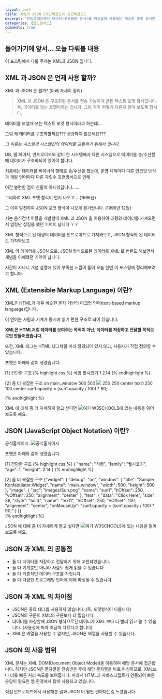 ```yaml
---
layout: post
title: XML과 JSON [시간복잡도와 공간복잡도]
excerpt: "안드로이드에서 데이터(구조화된 문서)를 파싱할때 사용되는 텍스트 포맷 형식인 대표적인 XML와 JSON에 대해 정리해보도록 하자"
categories: [안드로이드]
comments: true
---
```


## 들어가기에 앞서... 오늘 다뤄볼 내용

이 포스팅에서 다룰 주제는 XML과 JSON 입니다.

## XML 과 JSON 은 언제 사용 할까?

XML 과 JSON 은 뭘까? (아래 자세히 정리)

> XML 과 JSON 은 구조화된 문서를 전송 가능하게 만든 텍스트 포멧 형식입니다.
즉, 데이터를 담는 포멧이라는 겁니다.
그럼 각각 어떻게 다른지 알아 보도록 합시다.

데이터를 보낼때 쓰는 텍스트 포맷 형식이라고 하는데...

그럼 왜 데이터를 구조화할까요??? 궁금하지 않으세요???

*그 이유는 시스템과 시스템간의 데이터를 교환하기 위해서 입니다.*

DB, 웹 페이지, 안드로이드와 같이 한 시스템에서 다른 시스템으로 데이터를 송/수신할 때 데이터가 구조화되어 있어야 합니다.

처음에는 데이터를 바이너리 형태로 송/수신을 했는데, 운영 체제마다 다른 인코딩 방식과 개발 언어마다 다른 자릿수 표현방식으로 인해

여간 불편함 점이 한둘이 아니였답니다......

그리하여 XML 포맷 형식이 먼저 나오고... (1996년)

그 이후 발전하여 JSON 포맷 형식이 나오게 된거랍니다. (1999년 12월)

저는 음식검색 어플을 개발할때 XML 과 JSON 을 이용하여 대량의 데이터를 가져오면서 엄청난 삽질을 했던 기억이 납니다 ㅜㅜ

XML 형식으로 된 대량의 데이터를 안드로이드로 가져와보고, JSON 형식의 된 데이터도 가져와보고.

XML 의 데이터를 JSON 으로,
JSON 형식으로된 데이터를 XML 로 변환도 해보면서 개념을 이해했던 기억이 납니다.

시간이 지나니 개념 설명에 있어 부족한 느낌이 들어 오늘 한번 이 포스팅에 정리해보려고 합니다.


## XML (Extensible Markup Language) 이란?

XML은 HTML과 매우 비슷한 문자 기반의 마크업 언어(text-based markup language)입니다.

이 언어는 사람과 기계가 동시에 읽기 편한 구조로 되어 있습니다.

**XML은 HTML처럼 데이터를 보여주는 목적이 아닌, 데이터를 저장하고 전달할 목적으로만 만들어졌습니다.**

또한, XML 태그는 HTML 태그처럼 미리 정의되어 있지 않고, 사용자가 직접 정의할 수 있습니다.

포맷은 아래와 같이 생겼습니다.

[1] 간단한 구조
{% highlight css %}
<dog>
    <name>식빵</name>
    <family>웰시코기<family>
    <age>1</age>
    <weight>2.14</weight>
</dog>
{% endhighlight %}

[2] 좀 더 복잡한 구조
<widget>
    <debug>on</debug>
    <window title="Sample Konfabulator Widget">
        <name>main_window</name>
        <width>500</width>
        <height>500</height>
    </window>
    <image src="Images/Sun.png" name="sun1">
        <hOffset>250</hOffset>
        <vOffset>250</vOffset>
        <alignment>center</alignment>
    </image>
    <text data="Click Here" size="36" style="bold">
        <name>text1</name>
        <hOffset>250</hOffset>
        <vOffset>100</vOffset>
        <alignment>center</alignment>
        <onMouseUp>
            sun1.opacity = (sun1.opacity / 100) * 90;
        </onMouseUp>
    </text>
</widget>

{% endhighlight %}

XML 에 대해 좀 더 자세하게 알고 싶다면 ![여기 W3SCHOOLS](https://www.w3schools.com/xml/xml_whatis.asp)에 있는 내용을 읽어보도록 해요.


## JSON (JavaScript Object Notation) 이란?


공식홈페이지: ![공식홈페이지](http://www.json.org/)

포맷은 아래와 같이 생겼습니다.

[1] 간단한 구조
{% highlight css %}
{
    "name": "식빵",
    "family": "웰시코기",
    "age": 1,
    "weight": 2.14
}
{% endhighlight %}

[2] 좀 더 복잡한 구조
{"widget": {
    "debug": "on",
    "window": {
        "title": "Sample Konfabulator Widget",
        "name": "main_window",
        "width": 500,
        "height": 500
    },
    "image": {
        "src": "Images/Sun.png",
        "name": "sun1",
        "hOffset": 250,
        "vOffset": 250,
        "alignment": "center"
    },
    "text": {
        "data": "Click Here",
        "size": 36,
        "style": "bold",
        "name": "text1",
        "hOffset": 250,
        "vOffset": 100,
        "alignment": "center",
        "onMouseUp": "sun1.opacity = (sun1.opacity / 100) * 90;"
    }
}}  
{% endhighlight %}

JSON 에 대해 좀 더 자세하게 알고 싶다면 ![여기 W3SCHOOLS](https://www.w3schools.com/js/js_json_intro.asp)에 있는 내용을 읽어보도록 해요.

## JSON 과 XML 의 공통점

*  둘 다 데이터를 저장하고 전달하기 위해 고안되었습니다.
*  둘 다 기계뿐만 아니라 사람도 쉽게 읽을 수 있습니다.
*  둘 다 계층적인 데이터 구조를 가집니다.
*  둘 다 다양한 프로그래밍 언어에 의해 파싱될 수 있습니다.


## JSON 과 XML 의 차이점

*  JSON은 종료 태그를 사용하지 않습니다. (즉, 포맷형식이 다릅니다)
*  JSON의 구문이 XML의 구문보다 더 짧습니다.
*  데이터를 파싱할때 JSON 형식으로된 데이터가 XML 보다 더 빨리 읽고 쓸 수 있습니다. (사용성에 따라 조금씩 다르다고 합니다)
*  XML은 배열을 사용할 수 없지만, JSON은 배열을 사용할 수 있습니다.


## JSON 의 사용 범위

XML 문서는 XML DOM(Document Object Model)을 이용하여 해당 문서에 접근합니다.
하지만 JSON은 문자열을 전송받은 후에 해당 문자열을 바로 파싱하므로, XML보다 더욱 빠른 처리 속도를 보여줍니다.
따라서 HTML과 자바스크립트가 연동되어 빠른 응답이 필요한 웹 환경에서 많이 사용되고 있습니다.

직접 안드로이드에서 사용해본 결과 JSON 이 훨씬 편하다는걸 느꼈습니다.
